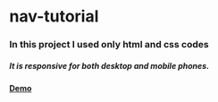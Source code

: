 # nav-tutorial
### In this project I used only html and css codes
##### It is responsive for both desktop and mobile phones.
#### [Demo](https://penababayev.github.io/nav-tutorial/) 
